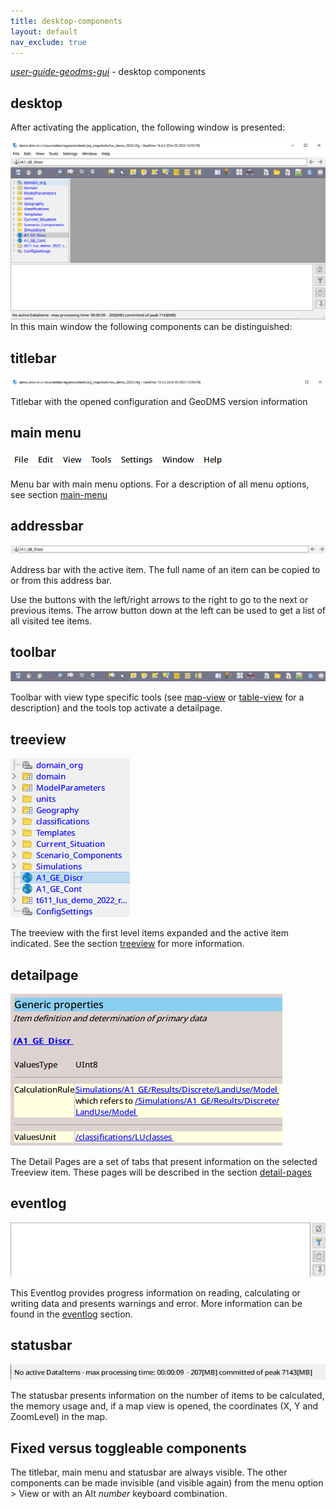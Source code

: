 ```yaml
---
title: desktop-components
layout: default
nav_exclude: true
---
```

_[user-guide-geodms-gui](user-guide-geodms-gui)_ - desktop components

## desktop
After activating the application, the following window is presented:


![](../assets/img/GUI/desktop.png)
In this main window the following components can be distinguished:


## titlebar
![](../assets/img/GUI/titlebar.png)

Titlebar with the opened configuration and GeoDMS version information

## main menu 
![](../assets/img/GUI/mainmenu.png)

Menu bar with main menu options. For a description of all menu options, see section [main-menu](main-menu)

## addressbar
![](../assets/img/GUI/addressbar.png)

Address bar with the active item. The full name of an item can be copied to or from this address bar.

Use the buttons with the left/right arrows to the right to go to the next or previous items. The arrow button down at the left can be used to get a list of all visited tee items. 

## toolbar
![](../assets/img/GUI/toolbar.png)

Toolbar with view type specific tools (see [map-view](map-view) or [table-view](table-view) for a description) and the tools top activate a detailpage.  

## treeview
![](../assets/img/GUI/treeview.png)

The treeview with the first level items expanded and the active item indicated. See the section [treeview](treeview) for more information. 

## detailpage
![](../assets/img/GUI/detailpage.png)

The Detail Pages are a set of tabs that present information on the selected Treeview item. These pages will be described in the section [detail-pages](detail-pages) 

## eventlog
![](../assets/img/GUI/eventlog.png)

This Eventlog provides progress information on reading, calculating or writing data and presents warnings and error. More information can be found in the [eventlog](eventlog) section.

## statusbar
![](../assets/img/GUI/statusbar.png)

The statusbar presents information on the number of items to be calculated, the memory usage and, if a map view is opened, the coordinates (X, Y and ZoomLevel) in the map.

## Fixed versus toggleable components

The titlebar, main menu and statusbar are always visible. The other components can be made invisible (and visible again) from the menu option > View or with an Alt _number_ keyboard combination.      

